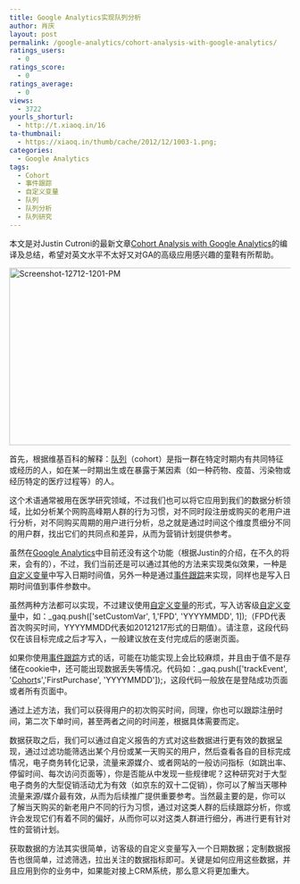 ```yaml
---
title: Google Analytics实现队列分析
author: 肖庆
layout: post
permalink: /google-analytics/cohort-analysis-with-google-analytics/
ratings_users:
  - 0
ratings_score:
  - 0
ratings_average:
  - 0
views:
  - 3722
yourls_shorturl:
  - http://t.xiaoq.in/16
ta-thumbnail:
  - https://xiaoq.in/thumb/cache/2012/12/1003-1.png;
categories:
  - Google Analytics
tags:
  - Cohort
  - 事件跟踪
  - 自定义变量
  - 队列
  - 队列分析
  - 队列研究
---
```

本文是对Justin Cutroni的最新文章<a title="Cohort Analysis with Google Analytics" href="http://cutroni.com/blog/2012/12/11/cohort-analysis-with-google-analytics/" target="_blank">Cohort Analysis with Google Analytics</a>的编译及总结，希望对英文水平不太好又对GA的高级应用感兴趣的童鞋有所帮助。

<img class="alignnone size-full wp-image-1006" alt="Screenshot-12712-1201-PM" src="http://cdn.xiaoq.in/2012/12/Screenshot-12712-1201-PM.png" width="586" height="318" />

首先，根据维基百科的解释：<span class='wp_keywordlink_affiliate'><a href="https://xiaoq.in/tag/%e9%98%9f%e5%88%97/" title="查看队列中的全部文章" target="_blank">队列</a></span>（cohort）是指一群在特定时期内有共同特征或经历的人，如在某一时期出生或在暴露于某因素（如一种药物、疫苗、污染物或经历特定的医疗过程等）的人。

这个术语通常被用在医学研究领域，不过我们也可以将它应用到我们的数据分析领域，比如分析某个网购高峰期人群的行为习惯，对不同时段注册或购买的老用户进行分析，对不同购买周期的用户进行分析，总之就是通过时间这个维度贯细分不同的用户群，找出它们的共同点和差异，从而为营销计划提供参考。

虽然在<span class='wp_keywordlink'><a href="https://xiaoq.in/google-analytics/" title="Google Analytics" target="_blank">Google Analytics</a></span>中目前还没有这个功能（根据Justin的介绍，在不久的将来，会有的），不过，我们当前还是可以通过其他的方法来实现类似效果，一种是<span class='wp_keywordlink_affiliate'><a href="https://xiaoq.in/tag/%e8%87%aa%e5%ae%9a%e4%b9%89%e5%8f%98%e9%87%8f/" title="查看自定义变量中的全部文章" target="_blank">自定义变量</a></span>中写入日期时间值，另外一种是通过<span class='wp_keywordlink_affiliate'><a href="https://xiaoq.in/tag/%e4%ba%8b%e4%bb%b6%e8%b7%9f%e8%b8%aa/" title="查看事件跟踪中的全部文章" target="_blank">事件跟踪</a></span>来实现，同样也是写入日期时间值到事件参数中。

虽然两种方法都可以实现，不过建议使用<span class='wp_keywordlink_affiliate'><a href="https://xiaoq.in/tag/%e8%87%aa%e5%ae%9a%e4%b9%89%e5%8f%98%e9%87%8f/" title="查看自定义变量中的全部文章" target="_blank">自定义变量</a></span>的形式，写入访客级<span class='wp_keywordlink_affiliate'><a href="https://xiaoq.in/tag/%e8%87%aa%e5%ae%9a%e4%b9%89%e5%8f%98%e9%87%8f/" title="查看自定义变量中的全部文章" target="_blank">自定义变量</a></span>中，如：_gaq.push(['setCustomVar', 1,'FPD', 'YYYYMMDD', 1]);（FPD代表首次购买时间，YYYYMMDD代表如20121217形式的日期值）。请注意，这段代码仅在该目标完成之后才写入，一般建议放在支付完成后的感谢页面。

如果你使用<span class='wp_keywordlink_affiliate'><a href="https://xiaoq.in/tag/%e4%ba%8b%e4%bb%b6%e8%b7%9f%e8%b8%aa/" title="查看事件跟踪中的全部文章" target="_blank">事件跟踪</a></span>方式的话，可能在功能实现上会比较麻烦，并且由于值不是存储在cookie中，还可能出现数据丢失等情况。代码如：_gaq.push(['trackEvent', '<span class='wp_keywordlink_affiliate'><a href="https://xiaoq.in/tag/cohort/" title="查看Cohort中的全部文章" target="_blank">Cohort</a></span>s','FirstPurchase', 'YYYYMMDD']);，这段代码一般放在是登陆成功页面或者所有页面中。

通过上述方法，我们可以获得用户的初次购买时间，同理，你也可以跟踪注册时间，第二次下单时间，甚至两者之间的时间差，根据具体需要而定。

数据获取之后，我们可以通过自定义报告的方式对这些数据进行更有效的数据呈现，通过过滤功能筛选出某个月份或某一天购买的用户，然后查看各自的目标完成情况，电子商务转化记录，流量来源媒介、或者网站的一般访问指标（如跳出率、停留时间、每次访问页面等），你是否能从中发现一些规律呢？这种研究对于大型电子商务的大型促销活动尤为有效（如京东的双十二促销），你可以了解当天哪种流量来源/媒介最有效，从而为后续推广提供重要参考。当然最主要的是，你可以了解当天购买的新老用户不同的行为习惯，通过对这类人群的后续跟踪分析，你或许会发现它们有着不同的偏好，从而你可以对这类人群进行细分，再进行更有针对性的营销计划。

获取数据的方法其实很简单，访客级的自定义变量写入一个日期数据；定制数据报告也很简单，过滤筛选，拉出关注的数据指标即可。关键是如何应用这些数据，并且应用到你的业务中，如果能对接上CRM系统，那么意义将更加重大。